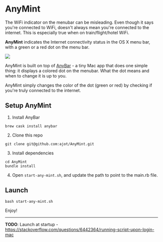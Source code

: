 

# AnyMint
The WiFi indicator on the menubar can be misleading. Even though it says you're connected to WiFi, doesn't always mean you're connected to the internet. This is especially true when on train/flight/hotel WiFi.

**AnyMint** indicates the Internet connectivity status in the OS X menu bar, with a green or a red dot on the menu bar.

![](https://github.com/ajot/menubar-wifi-status/blob/master/assets/demo.gif)

AnyMint is built on top of [AnyBar](https://github.com/tonsky/AnyBar) - a tiny Mac app that does one simple thing: it displays a colored dot on the menubar. What the dot means and when to change it is up to you.

AnyMint simply changes the color of the dot (green or red) by checking if you're truly connected to the internet.

## Setup AnyMint

1. Install AnyBar
```
brew cask install anybar
```

2. Clone this repo
```
git clone git@github.com:ajot/AnyMint.git
```

3. Install dependencies
```
cd AnyMint
bundle install
```

4. Open `start-any-mint.sh`, and update the path to point to the main.rb file.

## Launch
    bash start-any-mint.sh

Enjoy!

---

**TODO**: Launch at startup - https://stackoverflow.com/questions/6442364/running-script-upon-login-mac
